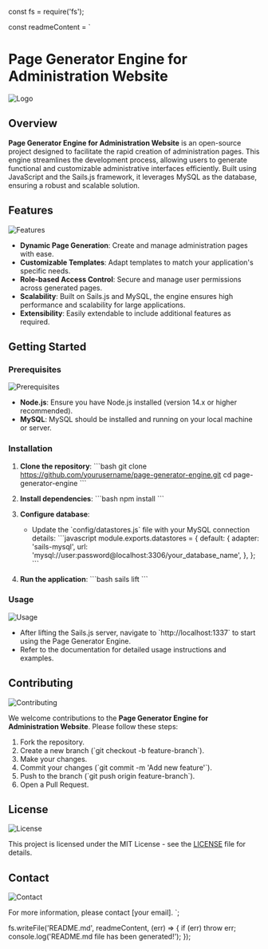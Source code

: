 const fs = require('fs');

const readmeContent = `
# Page Generator Engine for Administration Website

![Logo](https://your-image-url.com/logo.png)

## Overview

**Page Generator Engine for Administration Website** is an open-source project designed to facilitate the rapid creation of administration pages. This engine streamlines the development process, allowing users to generate functional and customizable administrative interfaces efficiently. Built using JavaScript and the Sails.js framework, it leverages MySQL as the database, ensuring a robust and scalable solution.

## Features

![Features](https://your-image-url.com/features.png)

- **Dynamic Page Generation**: Create and manage administration pages with ease.
- **Customizable Templates**: Adapt templates to match your application's specific needs.
- **Role-based Access Control**: Secure and manage user permissions across generated pages.
- **Scalability**: Built on Sails.js and MySQL, the engine ensures high performance and scalability for large applications.
- **Extensibility**: Easily extendable to include additional features as required.

## Getting Started

### Prerequisites

![Prerequisites](https://your-image-url.com/prerequisites.png)

- **Node.js**: Ensure you have Node.js installed (version 14.x or higher recommended).
- **MySQL**: MySQL should be installed and running on your local machine or server.

### Installation

1. **Clone the repository**:
   \`\`\`bash
   git clone https://github.com/yourusername/page-generator-engine.git
   cd page-generator-engine
   \`\`\`

2. **Install dependencies**:
   \`\`\`bash
   npm install
   \`\`\`

3. **Configure database**:
   - Update the \`config/datastores.js\` file with your MySQL connection details:
     \`\`\`javascript
     module.exports.datastores = {
       default: {
         adapter: 'sails-mysql',
         url: 'mysql://user:password@localhost:3306/your_database_name',
       },
     };
     \`\`\`

4. **Run the application**:
   \`\`\`bash
   sails lift
   \`\`\`

### Usage

![Usage](https://your-image-url.com/usage.png)

- After lifting the Sails.js server, navigate to \`http://localhost:1337\` to start using the Page Generator Engine.
- Refer to the documentation for detailed usage instructions and examples.

## Contributing

![Contributing](https://your-image-url.com/contributing.png)

We welcome contributions to the **Page Generator Engine for Administration Website**. Please follow these steps:

1. Fork the repository.
2. Create a new branch (\`git checkout -b feature-branch\`).
3. Make your changes.
4. Commit your changes (\`git commit -m 'Add new feature'\`).
5. Push to the branch (\`git push origin feature-branch\`).
6. Open a Pull Request.

## License

![License](https://your-image-url.com/license.png)

This project is licensed under the MIT License - see the [LICENSE](LICENSE) file for details.

## Contact

![Contact](https://your-image-url.com/contact.png)

For more information, please contact [your email].
`;

fs.writeFile('README.md', readmeContent, (err) => {
  if (err) throw err;
  console.log('README.md file has been generated!');
});
